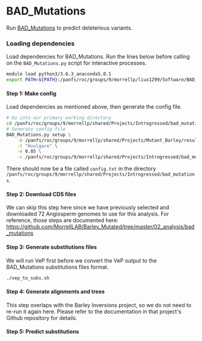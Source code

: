 # BAD_Mutations

Run [BAD_Mutations](https://github.com/MorrellLAB/BAD_Mutations) to predict deleterious variants.

### Loading dependencies

Load dependencies for BAD_Mutations. Run the lines below before calling on the `BAD_Mutations.py` script for interactive processes.

```bash
module load python3/3.6.3_anaconda5.0.1
export PATH=${PATH}:/panfs/roc/groups/9/morrellp/liux1299/Software/BAD_Mutations
```

#### Step 1: Make config

Load dependencies as mentioned above, then generate the config file.

```bash
# Go into our primary working directory
cd /panfs/roc/groups/9/morrellp/shared/Projects/Introgressed/bad_mutations
# Generate config file
BAD_Mutations.py setup \
    -b /panfs/roc/groups/9/morrellp/shared/Projects/Mutant_Barley/results/bad_mutations/Genomes \
    -t "Hvulgare" \
    -e 0.05 \
    -c /panfs/roc/groups/9/morrellp/shared/Projects/Introgressed/bad_mutations/config.txt
```

There should now be a file called `config.txt` in the directory `/panfs/roc/groups/9/morrellp/shared/Projects/Introgressed/bad_mutations`.

#### Step 2: Download CDS files

We can skip this step here since we have previously selected and downloaded 72 Angiosperm genomes to use for this analysis. For reference, those steps are documented here: https://github.com/MorrellLAB/Barley_Mutated/tree/master/02_analysis/bad_mutations

#### Step 3: Generate substitutions files

We will run VeP first before we convert the VeP output to the BAD_Mutations substitutions files format.

```bash
./vep_to_subs.sh
```

#### Step 4: Generate alignments and trees

This step overlaps with the Barley Inversions project, so we do not need to re-run it again here. Please refer to the documentation in that project's Github repository for details.

#### Step 5: Predict substitutions

